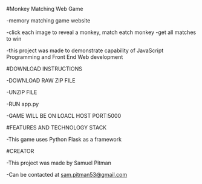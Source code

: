 #Monkey Matching Web Game

-memory matching game website

-click each image to reveal a monkey, match eatch monkey
-get all matches to win

-this project was made to demonstrate capability of JavaScript Programming and Front End Web development


#DOWNLOAD INSTRUCTIONS

-DOWNLOAD RAW ZIP FILE

-UNZIP FILE

-RUN app.py 

-GAME WILL BE ON LOACL HOST PORT:5000


#FEATURES AND TECHNOLOGY STACK

-This game uses Python Flask as a framework

#CREATOR 

-This project was made by Samuel Pitman

-Can be contacted at sam.pitman53@gmail.com
